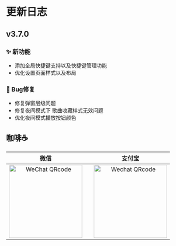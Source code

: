 # 更新日志

## v3.7.0
### ✨ 新功能
- 添加全局快捷键支持以及快捷键管理功能
- 优化设置页面样式以及布局

### 🐞 Bug修复
- 修复弹窗层级问题
- 修复夜间模式下 歌曲收藏样式无效问题
- 优化夜间模式播放按钮颜色


## 咖啡☕️
|                                        微信                                 |       |                                       支付宝                                       |
| :--------------------------------------------------------------------------------: | :--------------------------------------------------------------------------------: | :--------------------------------------------------------------------------------: |
| <img src="https://www.ghproxy.cn/https://raw.githubusercontent.com/algerkong/AlgerMusicPlayer/dev_electron/src/renderer/assets/wechat.png" alt="WeChat QRcode" width=200>|           | <img src="https://www.ghproxy.cn/https://raw.githubusercontent.com/algerkong/AlgerMusicPlayer/dev_electron/src/renderer/assets/alipay.png" alt="Wechat QRcode" width=200> |